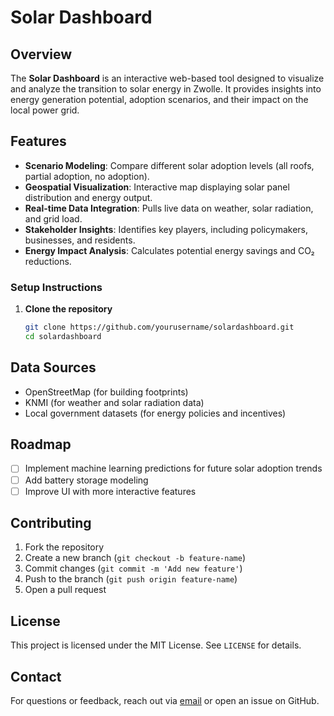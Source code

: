 # Solar Dashboard

## Overview
The **Solar Dashboard** is an interactive web-based tool designed to visualize and analyze the transition to solar energy in Zwolle. It provides insights into energy generation potential, adoption scenarios, and their impact on the local power grid.

## Features
- **Scenario Modeling**: Compare different solar adoption levels (all roofs, partial adoption, no adoption).
- **Geospatial Visualization**: Interactive map displaying solar panel distribution and energy output.
- **Real-time Data Integration**: Pulls live data on weather, solar radiation, and grid load.
- **Stakeholder Insights**: Identifies key players, including policymakers, businesses, and residents.
- **Energy Impact Analysis**: Calculates potential energy savings and CO₂ reductions.



### Setup Instructions
1. **Clone the repository**
   ```sh
   git clone https://github.com/yourusername/solardashboard.git
   cd solardashboard
   ```

## Data Sources
- OpenStreetMap (for building footprints)
- KNMI (for weather and solar radiation data)
- Local government datasets (for energy policies and incentives)

## Roadmap
- [ ] Implement machine learning predictions for future solar adoption trends
- [ ] Add battery storage modeling
- [ ] Improve UI with more interactive features

## Contributing
1. Fork the repository
2. Create a new branch (`git checkout -b feature-name`)
3. Commit changes (`git commit -m 'Add new feature'`)
4. Push to the branch (`git push origin feature-name`)
5. Open a pull request

## License
This project is licensed under the MIT License. See `LICENSE` for details.

## Contact
For questions or feedback, reach out via [email](mailto:joanwaithira.jw@gmail.com) or open an issue on GitHub.


